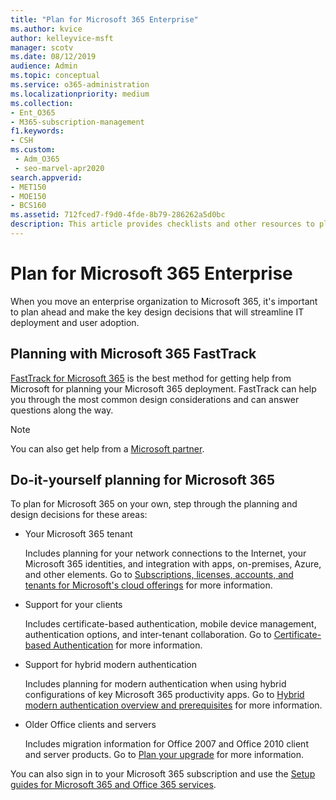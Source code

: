 ```yaml
---
title: "Plan for Microsoft 365 Enterprise"
ms.author: kvice
author: kelleyvice-msft
manager: scotv
ms.date: 08/12/2019
audience: Admin
ms.topic: conceptual
ms.service: o365-administration
ms.localizationpriority: medium
ms.collection: 
- Ent_O365
- M365-subscription-management
f1.keywords:
- CSH
ms.custom: 
 - Adm_O365
 - seo-marvel-apr2020
search.appverid:
- MET150
- MOE150
- BCS160
ms.assetid: 712fced7-f9d0-4fde-8b79-286262a5d0bc
description: This article provides checklists and other resources to plan for your Microsoft 365 Enterprise deployment.
---
```


# Plan for Microsoft 365 Enterprise

When you move an enterprise organization to Microsoft 365, it's important to plan ahead and make the key design decisions that will streamline IT deployment and user adoption. 

## Planning with Microsoft 365 FastTrack

[FastTrack for Microsoft 365](https://www.microsoft.com/fasttrack/microsoft-365) is the best method for getting help from Microsoft for planning your Microsoft 365 deployment. FastTrack can help you through the most common design considerations and can answer questions along the way. 

>[!Note]
>You can also get help from a [Microsoft partner](https://www.microsoft.com/solution-providers/home).
>

## Do-it-yourself planning for Microsoft 365

To plan for Microsoft 365 on your own, step through the planning and design decisions for these areas:

- Your Microsoft 365 tenant

  Includes planning for your network connections to the Internet, your Microsoft 365 identities, and integration with apps, on-premises, Azure, and other elements. Go to [Subscriptions, licenses, accounts, and tenants for Microsoft's cloud offerings](subscriptions-licenses-accounts-and-tenants-for-microsoft-cloud-offerings.md) for more information.

- Support for your clients

  Includes certificate-based authentication, mobile device management, authentication options, and inter-tenant collaboration. Go to [Certificate-based Authentication](microsoft-365-client-support-certificate-based-authentication.md) for more information.

- Support for hybrid modern authentication

  Includes planning for modern authentication when using hybrid configurations of key Microsoft 365 productivity apps. Go to [Hybrid modern authentication overview and prerequisites](hybrid-modern-auth-overview.md) for more information.

- Older Office clients and servers

  Includes migration information for Office 2007 and Office 2010 client and server products. Go to [Plan your upgrade](plan-upgrade-previous-versions-office.md) for more information.

You can also sign in to your Microsoft 365 subscription and use the [Setup guides for Microsoft 365 and Office 365 services](setup-guides-for-microsoft-365.md).
